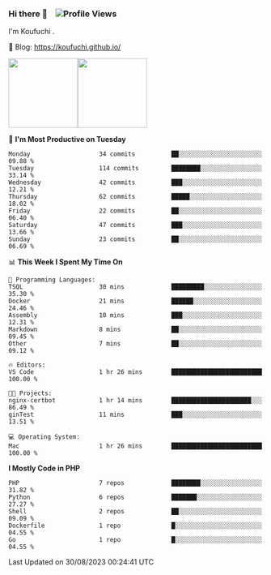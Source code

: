 ### Hi there 👋 &nbsp;&nbsp; ![Profile Views](http://img.shields.io/badge/Profile%20Views-122-blue)

I'm Koufuchi . 

📔 Blog: <https://koufuchi.github.io/>

<img align="" height="137px" src="https://github-readme-stats.vercel.app/api?username=Koufuchi&hide=issues,contribs&show_icons=true&line_height=21&theme=radical&locale=en" /><img align="" height="137px" src="https://github-readme-stats.vercel.app/api/top-langs/?username=Koufuchi&layout=compact&hide=blade,html,css&theme=radical&locale=en" />

<!--START_SECTION:waka-->
📅 **I'm Most Productive on Tuesday** 

```text
Monday                   34 commits          ██░░░░░░░░░░░░░░░░░░░░░░░   09.88 % 
Tuesday                  114 commits         ████████░░░░░░░░░░░░░░░░░   33.14 % 
Wednesday                42 commits          ███░░░░░░░░░░░░░░░░░░░░░░   12.21 % 
Thursday                 62 commits          █████░░░░░░░░░░░░░░░░░░░░   18.02 % 
Friday                   22 commits          ██░░░░░░░░░░░░░░░░░░░░░░░   06.40 % 
Saturday                 47 commits          ███░░░░░░░░░░░░░░░░░░░░░░   13.66 % 
Sunday                   23 commits          ██░░░░░░░░░░░░░░░░░░░░░░░   06.69 % 
```


📊 **This Week I Spent My Time On** 

```text
💬 Programming Languages: 
TSQL                     30 mins             █████████░░░░░░░░░░░░░░░░   35.30 % 
Docker                   21 mins             ██████░░░░░░░░░░░░░░░░░░░   24.46 % 
Assembly                 10 mins             ███░░░░░░░░░░░░░░░░░░░░░░   12.31 % 
Markdown                 8 mins              ██░░░░░░░░░░░░░░░░░░░░░░░   09.45 % 
Other                    7 mins              ██░░░░░░░░░░░░░░░░░░░░░░░   09.12 % 

🔥 Editors: 
VS Code                  1 hr 26 mins        █████████████████████████   100.00 % 

🐱‍💻 Projects: 
nginx-certbot            1 hr 14 mins        ██████████████████████░░░   86.49 % 
ginTest                  11 mins             ███░░░░░░░░░░░░░░░░░░░░░░   13.51 % 

💻 Operating System: 
Mac                      1 hr 26 mins        █████████████████████████   100.00 % 
```

**I Mostly Code in PHP** 

```text
PHP                      7 repos             ████████░░░░░░░░░░░░░░░░░   31.82 % 
Python                   6 repos             ███████░░░░░░░░░░░░░░░░░░   27.27 % 
Shell                    2 repos             ██░░░░░░░░░░░░░░░░░░░░░░░   09.09 % 
Dockerfile               1 repo              █░░░░░░░░░░░░░░░░░░░░░░░░   04.55 % 
Go                       1 repo              █░░░░░░░░░░░░░░░░░░░░░░░░   04.55 % 
```




 Last Updated on 30/08/2023 00:24:41 UTC
<!--END_SECTION:waka-->


